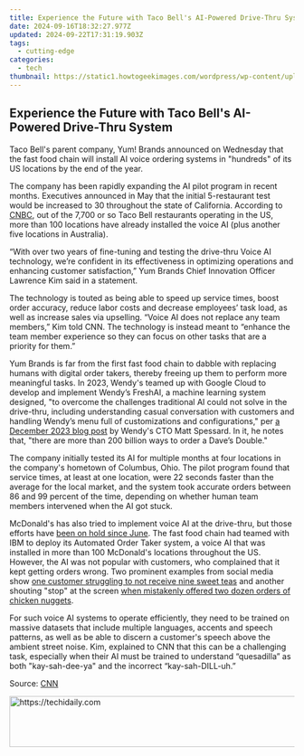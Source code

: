```yaml
---
title: Experience the Future with Taco Bell's AI-Powered Drive-Thru System
date: 2024-09-16T18:32:27.977Z
updated: 2024-09-22T17:31:19.903Z
tags:
  - cutting-edge
categories:
  - tech
thumbnail: https://static1.howtogeekimages.com/wordpress/wp-content/uploads/2024/07/taco-bell-whiteland.jpg
---
```


## Experience the Future with Taco Bell's AI-Powered Drive-Thru System

Taco Bell's parent company, Yum! Brands announced on Wednesday that the fast food chain will install AI voice ordering systems in "hundreds" of its US locations by the end of the year.

 The company has been rapidly expanding the AI pilot program in recent months. Executives announced in May that the initial 5-restaurant test would be increased to 30 throughout the state of California. According to [CNBC](https://www.cnbc.com/2024/07/31/taco-bell-to-roll-out-ai-drive-thru-ordering-in-hundreds-of-locations.html), out of the 7,700 or so Taco Bell restaurants operating in the US, more than 100 locations have already installed the voice AI (plus another five locations in Australia).

 “With over two years of fine-tuning and testing the drive-thru Voice AI technology, we’re confident in its effectiveness in optimizing operations and enhancing customer satisfaction,” Yum Brands Chief Innovation Officer Lawrence Kim said in a statement.

 The technology is touted as being able to speed up service times, boost order accuracy, reduce labor costs and decrease employees’ task load, as well as increase sales via upselling. “Voice AI does not replace any team members,” Kim told CNN. The technology is instead meant to “enhance the team member experience so they can focus on other tasks that are a priority for them.”

 Yum Brands is far from the first fast food chain to dabble with replacing humans with digital order takers, thereby freeing up them to perform more meaningful tasks. In 2023, Wendy's teamed up with Google Cloud to develop and implement Wendy’s FreshAI, a machine learning system designed, "to overcome the challenges traditional AI could not solve in the drive-thru, including understanding casual conversation with customers and handling Wendy’s menu full of customizations and configurations," per [a December 2023 blog post](https://www.wendys.com/blog/drive-thru-innovation-wendys-freshai) by Wendy's CTO Matt Spessard. In it, he notes that, "there are more than 200 billion ways to order a Dave’s Double."

 The company initially tested its AI for multiple months at four locations in the company's hometown of Columbus, Ohio. The pilot program found that service times, at least at one location, were 22 seconds faster than the average for the local market, and the system took accurate orders between 86 and 99 percent of the time, depending on whether human team members intervened when the AI got stuck.

 McDonald's has also tried to implement voice AI at the drive-thru, but those efforts have [been on hold since June](https://www.cnn.com/2024/06/17/tech/mcdonalds-ai-drive-thru-program/index.html). The fast food chain had teamed with IBM to deploy its Automated Order Taker system, a voice AI that was installed in more than 100 McDonald's locations throughout the US. However, the AI was not popular with customers, who complained that it kept getting orders wrong. Two prominent examples from social media show [one customer struggling to not receive nine sweet teas](https://www.tiktok.com/@resinsbiren/video/7198528478533258542) and another shouting "stop" at the screen [when mistakenly offered two dozen orders of chicken nuggets](http://www.tiktok.com/@typical%5Fredhead%5F/video/7192248491853303086).

 For such voice AI systems to operate efficiently, they need to be trained on massive datasets that include multiple languages, accents and speech patterns, as well as be able to discern a customer's speech above the ambient street noise. Kim, explained to CNN that this can be a challenging task, especially when their AI must be trained to understand “quesadilla” as both "kay-sah-dee-ya" and the incorrect “kay-sah-DILL-uh.”

 Source: [CNN](https://www.cnn.com/2024/07/31/tech/taco-bell-expanding-ai-ordering-drive-thrus/index.html)

<ins class="adsbygoogle"
     style="display:block"
     data-ad-format="autorelaxed"
     data-ad-client="ca-pub-7571918770474297"
     data-ad-slot="1223367746"></ins>

<ins class="adsbygoogle"
     style="display:block"
     data-ad-client="ca-pub-7571918770474297"
     data-ad-slot="8358498916"
     data-ad-format="auto"
     data-full-width-responsive="true"></ins>



<!-- affiliate ads begin -->
<a href="https://appsumo.8odi.net/c/5597632/2123738/7443" target="_top" id="2123738">
  <img src="//a.impactradius-go.com/display-ad/7443-2123738" border="0" alt="https://techidaily.com" width="600" height="90"/>
</a>
<img height="0" width="0" src="https://appsumo.8odi.net/i/5597632/2123738/7443" style="position:absolute;visibility:hidden;" border="0" />
<!-- affiliate ads end -->


